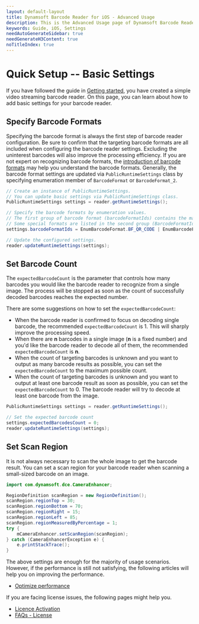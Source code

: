 ```yaml
---
layout: default-layout
title: Dynamsoft Barcode Reader for iOS - Advanced Usage
description: This is the Advanced Usage page of Dynamsoft Barcode Reader for iOS SDK.
keywords: Guide, iOS, Settings
needAutoGenerateSidebar: true
needGenerateH3Content: true
noTitleIndex: true
---
```


# Quick Setup -- Basic Settings

If you have followed the guide in [Getting started](#user-guide.md), you have created a simple video streaming barcode reader. On this page, you can learn about how to add basic settings for your barcode reader.

## Specify Barcode Formats

Specifying the barcode format is always the first step of barcode reader configuration. Be sure to confirm that the targeting barcode formats are all included when configuring the barcode reader settings. Excluding the uninterest barcodes will also improve the processing efficiency. If you are not expert on recognizing barcode formats, the <a href="https://www.dynamsoft.com/barcode-types/barcode-types/" target="_blank">introduction of barcode formats</a> may help you understand the barcode formats. Generally, the barcode format settings are updated via `PublicRuntimeSettings` class by specifying enumeration member of `BarcodeFormat` or `BarcodeFormat_2`.

```java
// Create an instance of PublicRuntimeSettings.
// You can update basic settings via PublicRuntimeSettings class.
PublicRuntimeSettings settings = reader.getRuntimeSettings();

// Specify the barcode formats by enumeration values.
// The first group of barcode format (barcodeFormatIds) contains the majority of common barcode formats.
// Some special formats are listed in the second group (BarcodeFormatIds_2).
settings.barcodeFormatIds = EnumBarcodeFormat.BF_QR_CODE | EnumBarcodeFormat.BF_ONED;

// Update the configured settings.
reader.updateRuntimeSettings(settings);
```

## Set Barcode Count

The `expectedBarcodeCount` is the parameter that controls how many barcodes you would like the barcode reader to recognize from a single image. The process will be stopped as soon as the count of successfully decoded barcodes reaches the expected number.

There are some suggestions on how to set the `expectedBarcodeCount`:

- When the barcode reader is confirmed to focus on decoding single barcode, the recommended `expectedBarcodeCount` is 1. This will sharply improve the processing speed.
- When there are **n** barcodes in a single image (**n** is a fixed number) and you'd like the barcode reader to decode all of them, the recommended `expectedBarcodeCount` is **n**.
- When the count of targeting barcodes is unknown and you want to output as many barcode results as possible, you can set the `expectedBarcodeCount` to the maximum possible count.
- When the count of targeting barcodes is unknown and you want to output at least one barcode result as soon as possible, you can set the `expectedBarcodeCount` to 0. The barcode reader will try to decode at least one barcode from the image.

```java
PublicRuntimeSettings settings = reader.getRuntimeSettings();

// Set the expected barcode count
settings.expectedBarcodesCount = 0;
reader.updateRuntimeSettings(settings);
```

## Set Scan Region

It is not always necessary to scan the whole image to get the barcode result. You can set a scan region for your barcode reader when scanning a small-sized barcode on an image.

```java
import com.dynamsoft.dce.CameraEnhancer;

RegionDefinition scanRegion = new RegionDefinition();
scanRegion.regionTop = 30;
scanRegion.regionBottom = 70;
scanRegion.regionRight = 15;
scanRegion.regionLeft = 85;
scanRegion.regionMeasuredByPercentage = 1;
try {
    mCameraEnhancer.setScanRegion(scanRegion);
} catch (CameraEnhancerException e) {
    e.printStackTrace();
}
```

The above settings are enough for the majority of usage scenarios. However, if the performance is still not satisfying, the following articles will help you on improving the performance.

- [Optimize performance](quick-performance-settings.md)

If you are facing license issues, the following pages might help you.

- [Licence Activation]()
- [FAQs - License]()
